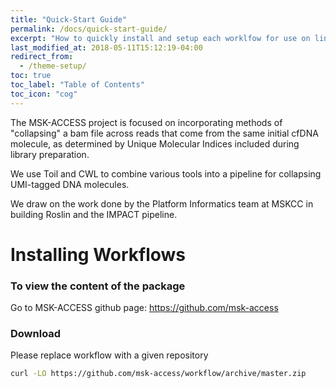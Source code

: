 ```yaml
---
title: "Quick-Start Guide"
permalink: /docs/quick-start-guide/
excerpt: "How to quickly install and setup each worklfow for use on linux platform."
last_modified_at: 2018-05-11T15:12:19-04:00
redirect_from:
  - /theme-setup/
toc: true
toc_label: "Table of Contents"
toc_icon: "cog"
---
```


[^structure]: See [**Structure** page]({{ "/docs/structure/" | relative_url }}) for a list of files and what they do.
[^anaconda]: See [**Anaconda** page]({{ "/docs/anaconda/" | relative_url }}) for installing miniconda and using bioconda for bioinformatics tools.
[^bioconda]: See [**Bioconda** page]({{ "/docs/bioconda/" | relative_url }}) for Using bioconda to install bioinformatics tools.


The MSK-ACCESS project is focused on incorporating methods of "collapsing" a bam file across reads that come from the same initial cfDNA molecule, as determined by Unique Molecular Indices included during library preparation.

We use Toil and CWL to combine various tools into a pipeline for collapsing UMI-tagged DNA molecules.

We draw on the work done by the Platform Informatics team at MSKCC in building Roslin and the IMPACT pipeline.


# Installing Workflows

### To view the content of the package

Go to MSK-ACCESS github page: <https://github.com/msk-access>

### Download

Please replace workflow with a given repository
```bash
curl -LO https://github.com/msk-access/workflow/archive/master.zip
```
